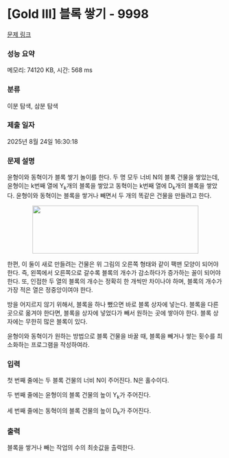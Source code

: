 # [Gold III] 블록 쌓기 - 9998 

[문제 링크](https://www.acmicpc.net/problem/9998) 

### 성능 요약

메모리: 74120 KB, 시간: 568 ms

### 분류

이분 탐색, 삼분 탐색

### 제출 일자

2025년 8월 24일 16:30:18

### 문제 설명

<p>윤형이와 동혁이가 블록 쌓기 놀이를 한다. 두 명 모두 너비 N의 블록 건물을 쌓았는데, 윤형이는 k번째 열에 Y<sub>k</sub>개의 블록을 쌓았고 동혁이는 k번째 열에 D<sub>k</sub>개의 블록을 쌓았다. 윤형이와 동혁이는 블록을 쌓거나 빼면서 두 개의 똑같은 건물을 만들려고 한다.</p>

<p style="text-align: center;"><img alt="" src="https://upload.acmicpc.net/86911055-3c2f-4e51-bce7-2a2fdcb597f3/-/preview/" style="width: 387px; height: 112px;"></p>

<p>한편, 이 둘이 새로 만들려는 건물은 위 그림의 오른쪽 형태와 같이 팩맨 모양이 되어야 한다. 즉, 왼쪽에서 오른쪽으로 갈수록 블록의 개수가 감소하다가 증가하는 꼴이 되어야 한다. 또, 인접한 두 열의 블록의 개수는 정확히 한 개씩만 차이나야 하며, 블록의 개수가 가장 적은 열은 정중앙이여야 한다.</p>

<p>방을 어지르지 않기 위해서, 블록을 하나 뺐으면 바로 블록 상자에 넣는다. 블록을 다른 곳으로 옮겨야 한다면, 블록을 상자에 넣었다가 빼서 원하는 곳에 쌓아야 한다. 블록 상자에는 무한히 많은 블록이 있다.</p>

<p>윤형이와 동혁이가 원하는 방법으로 블록 건물을 바꿀 때, 블록을 빼거나 쌓는 횟수를 최소화하는 프로그램을 작성하여라.</p>

### 입력 

 <p>첫 번째 줄에는 두 블록 건물의 너비 N이 주어진다. N은 홀수이다.</p>

<p>두 번째 줄에는 윤형이의 블록 건물의 높이 Y<sub>k</sub>가 주어진다.</p>

<p>세 번째 줄에는 동혁이의 블록 건물의 높이 D<sub>k</sub>가 주어진다.</p>

### 출력 

 <p>블록을 쌓거나 빼는 작업의 수의 최솟값을 출력한다.</p>

